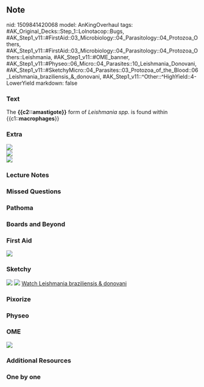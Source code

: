 ## Note
nid: 1509841420068
model: AnKingOverhaul
tags: #AK_Original_Decks::Step_1::Lolnotacop::Bugs, #AK_Step1_v11::#FirstAid::03_Microbiology::04_Parasitology::04_Protozoa_Others, #AK_Step1_v11::#FirstAid::03_Microbiology::04_Parasitology::04_Protozoa_Others::Leishmania, #AK_Step1_v11::#OME_banner, #AK_Step1_v11::#Physeo::06_Micro::04_Parasites::10_Leishmania_Donovani, #AK_Step1_v11::#SketchyMicro::04_Parasites::03_Protozoa_of_the_Blood::06_Leishmania_braziliensis_&_donovani, #AK_Step1_v11::^Other::^HighYield::4-LowerYield
markdown: false

### Text
The <b>{{c2::amastigote}}</b> form of <i>Leishmania spp.</i> is
found within {{c1::<b>macrophages</b>}}

### Extra
<img src="paste-57930518888767.jpg">
<div>
  <img src="paste-57127360004573.jpg">
  <div><img src="paste-57153129808174.jpg"></div>
</div>

### Lecture Notes


### Missed Questions


### Pathoma


### Boards and Beyond


### First Aid
<img src="tmpqcq1r1jm.png">

### Sketchy
<img src="paste-432756609777667.jpg"> <img src=
"paste-b54473e1f3a16c96f0c2f081847ec2eef7d0d782.png"> <a href=
"https://dashboard.sketchy.com/study/medical/courses/medical-microbiology/units/medical-microbiology-parasites/videos/medical-microbiology-parasites-protozoa-of-the-blood-leishmania-braziliensis-and-donovani?utm_source=anki&utm_medium=partnership&utm_campaign=february_update&utm_content=medical">
Watch Leishmania braziliensis & donovani</a>

### Pixorize


### Physeo


### OME
<div class="ome-widget">
  <a href="https://onlinemeded.org?ref=anki"><img src=
  "_OME_AnkiFlashcards_General_3.png"></a>
</div>

### Additional Resources


### One by one

